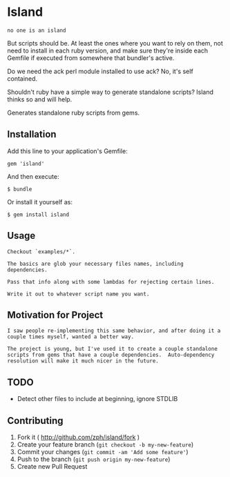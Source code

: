 # Island

`no one is an island`

But scripts should be. At least the ones where you want to rely on them, not need to install in each ruby version, and make sure they're inside each Gemfile if executed from somewhere that bundler's active.

Do we need the ack perl module installed to use ack? No, it's self contained.

Shouldn't ruby have a simple way to generate standalone scripts? Island thinks so and will help.

Generates standalone ruby scripts from gems.

## Installation

Add this line to your application's Gemfile:

    gem 'island'

And then execute:

    $ bundle

Or install it yourself as:

    $ gem install island

## Usage

    Checkout `examples/*`.

    The basics are glob your necessary files names, including dependencies.

    Pass that info along with some lambdas for rejecting certain lines.

    Write it out to whatever script name you want.

## Motivation for Project

    I saw people re-implementing this same behavior, and after doing it a couple times myself, wanted a better way.

    The project is young, but I've used it to create a couple standalone scripts from gems that have a couple dependencies.  Auto-dependency resolution will make it much nicer in the future.

## TODO

- Detect other files to include at beginning, ignore STDLIB

## Contributing

1. Fork it ( http://github.com/zph/island/fork )
2. Create your feature branch (`git checkout -b my-new-feature`)
3. Commit your changes (`git commit -am 'Add some feature'`)
4. Push to the branch (`git push origin my-new-feature`)
5. Create new Pull Request
